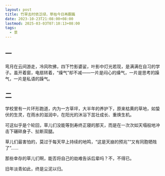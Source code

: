 ```yaml
---
layout: post
title: 竹翠去时依泛绿，草枯今日再翻篇
date: 2023-10-23T21:08:00+08:00
lastmod: 2025-03-03T07:10:13+08:00
tags:
  - 景
---
```

## 一

弯月在云间游走，冷风吹拂，四下竹影婆娑，叶影中灯光若现，是满满在自习的学子。虽开着窗，电扇转着，“燥气”却不减——一片是闷心的燥气，一片是思考的躁气，一片是私语的躁气。

## 二

学校里有一片环形跑道，内为一方草坪，大半年的养护下，原来枯黄的草地，如蛰伏的生灵，在雨水的滋润中，在阳光的沐浴下茁壮成长、重焕生机。

可这似乎是个轮回，草儿们没能等到寿终正寝的那天，而是在一次次如天塌般地冲击下碾碎身子、扯断双腿。

草儿们最害怕的，莫过于每天早上持续的地鸣，“这是天崩的预兆”“又有同胞牺牲了”……

那些幸存的草儿们啊，能否将自己的劫难告诉后辈吗？不，不得已。

旧年淡青如此，终是尘泥以归。

